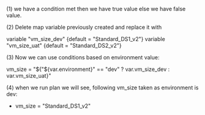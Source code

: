 
(1) we have a condition met then we have true value else we have false value. 


(2) Delete map variable previously created and replace it with 

variable "vm_size_dev" {default = "Standard_DS1_v2"}
variable "vm_size_uat" {default = "Standard_DS2_v2"}

(3) Now we can use conditions based on environment value:


vm_size               = "${"${var.environment}" == "dev" ?  var.vm_size_dev : var.vm_size_uat}"


(4) when we run plan we will see, following vm_size taken as environment is dev:

+ vm_size                          = "Standard_DS1_v2"

